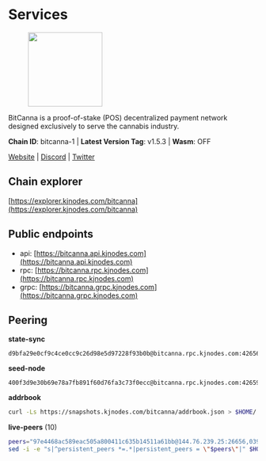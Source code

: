 # Services

<figure><img src="https://raw.githubusercontent.com/kj89/testnet_manuals/main/pingpub/logos/bitcanna.png" width="150" alt=""><figcaption></figcaption></figure>

BitCanna is a proof-of-stake (POS) decentralized payment network designed exclusively to serve the cannabis industry. 

**Chain ID**: bitcanna-1 | **Latest Version Tag**: v1.5.3 | **Wasm**: OFF

[Website](https://www.bitcanna.io) | [Discord](https://discord.gg/9AVrzaVQvs) | [Twitter](https://twitter.com/BitCannaGlobal)




## Chain explorer
[https://explorer.kjnodes.com/bitcanna](https://explorer.kjnodes.com/bitcanna)

## Public endpoints

* api: [https://bitcanna.api.kjnodes.com](https://bitcanna.api.kjnodes.com)
* rpc: [https://bitcanna.rpc.kjnodes.com](https://bitcanna.rpc.kjnodes.com)
* grpc: [https://bitcanna.grpc.kjnodes.com](https://bitcanna.grpc.kjnodes.com)

## Peering

**state-sync**

```text
d9bfa29e0cf9c4ce0cc9c26d98e5d97228f93b0b@bitcanna.rpc.kjnodes.com:42656
```

**seed-node**

```text
400f3d9e30b69e78a7fb891f60d76fa3c73f0ecc@bitcanna.rpc.kjnodes.com:42659
```

**addrbook**
```bash
curl -Ls https://snapshots.kjnodes.com/bitcanna/addrbook.json > $HOME/.bcna/config/addrbook.json
```

**live-peers** (10)
```bash
peers="97e4468ac589eac505a800411c635b14511a61bb@144.76.239.25:26656,0393c19b176d1cf8bc560c5a8fa990301deb1a7e@95.217.126.185:26656,88c6b1fa1c7fef98b4449b769eb2705476586664@65.109.92.241:21326,1b01a388eaba8f15634c1e5cd5bb7c55810250d2@135.181.219.115:27656,0a658df9d9fab096983a12e6f878e87281a15ce6@194.163.172.37:27656,82588f011491c6100d922d133f52fc23460b9231@135.181.67.233:26656,8a210f1bcfc9015a7bc18dcc5add29c0dce3f2dc@135.181.173.65:26656,b587bf827b5f680c417601b536ffbd505c88bb07@193.70.45.106:13056,d9bfa29e0cf9c4ce0cc9c26d98e5d97228f93b0b@65.109.88.38:42656,d2247f7b919f0781c90ee61958d7044665a22d38@169.155.169.55:26656"
sed -i -e "s|^persistent_peers *=.*|persistent_peers = \"$peers\"|" $HOME/.bcna/config/config.toml
```
